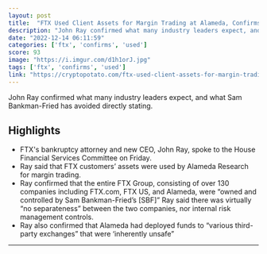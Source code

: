 ```yaml
---
layout: post
title:  "FTX Used Client Assets for Margin Trading at Alameda, Confirms Bankruptcy Lawyer"
description: "John Ray confirmed what many industry leaders expect, and what Sam Bankman-Fried has avoided directly stating."
date: "2022-12-14 06:11:59"
categories: ['ftx', 'confirms', 'used']
score: 93
image: "https://i.imgur.com/d1h1orJ.jpg"
tags: ['ftx', 'confirms', 'used']
link: "https://cryptopotato.com/ftx-used-client-assets-for-margin-trading-at-alameda-confirms-bankruptcy-lawyer/"
---
```


John Ray confirmed what many industry leaders expect, and what Sam Bankman-Fried has avoided directly stating.

## Highlights

- FTX's bankruptcy attorney and new CEO, John Ray, spoke to the House Financial Services Committee on Friday.
- Ray said that FTX customers’ assets were used by Alameda Research for margin trading.
- Ray confirmed that the entire FTX Group, consisting of over 130 companies including FTX.com, FTX US, and Alameda, were “owned and controlled by Sam Bankman-Fried’s [SBF]” Ray said there was virtually “no separateness” between the two companies, nor internal risk management controls.
- Ray also confirmed that Alameda had deployed funds to “various third-party exchanges” that were ‘inherently unsafe”

---
